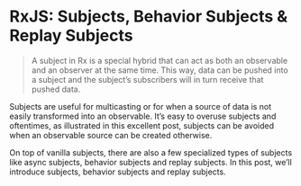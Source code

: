 
# RxJS: Subjects, Behavior Subjects & Replay Subjects

> A subject in Rx is a special hybrid that can act as both an observable and an observer at the same time. This way, data can be pushed into a subject and the subject’s subscribers will in turn receive that pushed data.


Subjects are useful for multicasting or for when a source of data is not easily transformed into an observable. It’s easy to overuse subjects and oftentimes, as illustrated in this excellent post, subjects can be avoided when an observable source can be created otherwise.

On top of vanilla subjects, there are also a few specialized types of subjects like async subjects, behavior subjects and replay subjects. In this post, we’ll introduce subjects, behavior subjects and replay subjects.
